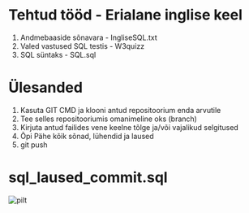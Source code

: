 # Tehtud tööd - Erialane inglise keel

1. Andmebaaside sõnavara - IngliseSQL.txt
2. Valed vastused SQL testis - W3quizz
3. SQL süntaks - SQL.sql


# Ülesanded

1. Kasuta GIT CMD ja klooni antud repositoorium enda arvutile
2. Tee selles repositooriumis omanimeline oks (branch)
3. Kirjuta antud failides vene keelne tõlge ja/või vajalikud selgitused
4. Õpi Pähe kõik sõnad, lühendid ja laused
5. git push

# sql_laused_commit.sql
![pilt](https://github.com/IrinaMerkulova/TARpv23ab/assets/153905042/f255d65c-7ef3-46b0-9a36-0b53a2af6d21)
